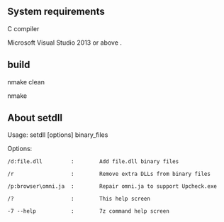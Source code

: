 ## System requirements

C compiler 

Microsoft Visual Studio 2013 or above .

## build

nmake clean

nmake

## About setdll

Usage:
    setdll [options] binary_files
    
Options:

    /d:file.dll         :        Add file.dll binary files
    
    /r                  :        Remove extra DLLs from binary files
    
    /p:browser\omni.ja  :        Repair omni.ja to support Upcheck.exe
    
    /?                  :        This help screen
    
    -7 --help           :        7z command help screen
    

